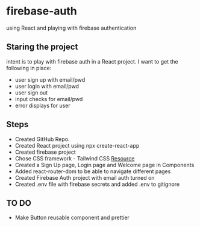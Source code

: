 # firebase-auth
using React and playing with firebase authentication

## Staring the project
intent is to play with firebase auth in a React project. I want to get the following in place:
* user sign up with email/pwd
* user login with email/pwd
* user sign out
* input checks for email/pwd
* error displays for user

## Steps

- Created GitHub Repo.
- Created React project using npx create-react-app
- Created firebase project
- Chose CSS framework - Tailwind CSS [Resource](https://tailwindcss.com/docs/guides/create-react-app)
- Created a Sign Up page, Login page and Welcome page in Components
- Added react-router-dom to be able to navigate different pages
- Created Firebase Auth project with email auth turned on
- Created .env file with firebase secrets and added .env to gitignore 



## TO DO
- Make Button reusable component and prettier